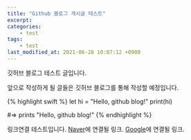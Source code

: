 ```yaml
---
title: "Github 블로그 게시글 테스트"
excerpt:
categories:
    - test
tags:
    - test
last_modified_at: 2021-06-28 10:07:12 +0900
---
```

깃허브 블로그 테스트 글입니다.

앞으로 작성하게 될 글들은 깃허브 블로그를 통해 작성할 예정입니다.

{% highlight swift %}
let hi = "Hello, github blog!"
print(hi)

#=> prints "Hello, github blog!"
{% endhighlight %}

링크연결 테스트입니다. [Naver]에 연결될 링크. [Google]에 연결될 링크.


[Naver]: http://www.naver.com
[Google]: https://google.com
